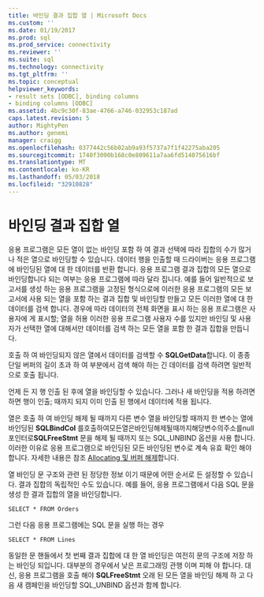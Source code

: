 ```yaml
---
title: 바인딩 결과 집합 열 | Microsoft Docs
ms.custom: ''
ms.date: 01/19/2017
ms.prod: sql
ms.prod_service: connectivity
ms.reviewer: ''
ms.suite: sql
ms.technology: connectivity
ms.tgt_pltfrm: ''
ms.topic: conceptual
helpviewer_keywords:
- result sets [ODBC], binding columns
- binding columns [ODBC]
ms.assetid: 4bc9c30f-83ae-4766-a746-032953c187ad
caps.latest.revision: 5
author: MightyPen
ms.author: genemi
manager: craigg
ms.openlocfilehash: 0377442c56b02ab9a93f5737a7f1f42275aba205
ms.sourcegitcommit: 1740f3090b168c0e809611a7aa6fd514075616bf
ms.translationtype: MT
ms.contentlocale: ko-KR
ms.lasthandoff: 05/03/2018
ms.locfileid: "32910828"
---
```

# <a name="binding-result-set-columns"></a>바인딩 결과 집합 열
응용 프로그램은 모든 열이 없는 바인딩 포함 하 여 결과 선택에 따라 집합의 수가 많거나 적은 열으로 바인딩할 수 있습니다. 데이터 행을 인출할 때 드라이버는 응용 프로그램에 바인딩된 열에 대 한 데이터를 반환 합니다. 응용 프로그램 결과 집합의 모든 열으로 바인딩합니다 되는 여부는 응용 프로그램에 따라 달라 집니다. 예를 들어 일반적으로 보고서를 생성 하는 응용 프로그램을 고정된 형식으로에 이러한 응용 프로그램의 모든 보고서에 사용 되는 열을 포함 하는 결과 집합 및 바인딩할 만들고 모든 이러한 열에 대 한 데이터를 검색 합니다. 경우에 따라 데이터의 전체 화면을 표시 하는 응용 프로그램은 사용자에 게 표시할; 열을 허용 이러한 응용 프로그램 사용자 수를 있지만 바인딩 및 사용자가 선택한 열에 대해서만 데이터를 검색 하는 모든 열을 포함 한 결과 집합을 만듭니다.  
  
 호출 하 여 바인딩되지 않은 열에서 데이터를 검색할 수 **SQLGetData**합니다. 이 종종 단일 버퍼의 길이 초과 하 여 부분에서 검색 해야 하는 긴 데이터를 검색 하려면 일반적으로 호출 됩니다.  
  
 언제 든 지 행 인출 된 후에 열을 바인딩할 수 있습니다. 그러나 새 바인딩을 적용 하려면 하면 행이 인출; 때까지 되지 이미 인출 된 행에서 데이터에 적용 됩니다.  
  
 열은 호출 하 여 바인딩 해제 될 때까지 다른 변수 열을 바인딩할 때까지 한 변수는 열에 바인딩된 **SQLBindCol** 를호출하여모든열은바인딩해제될때까지해당변수의주소를null포인터로**SQLFreeStmt** 문을 해제 될 때까지 또는 SQL_UNBIND 옵션을 사용 합니다. 이러한 이유로 응용 프로그램으로 바인딩된 모든 바인딩된 변수로 계속 유효 확인 해야 합니다. 자세한 내용은 참조 [Allocating 및 버퍼 해제](../../../odbc/reference/develop-app/allocating-and-freeing-buffers.md)합니다.  
  
 열 바인딩 문 구조와 관련 된 정당한 정보 이기 때문에 어떤 순서로 든 설정할 수 있습니다. 결과 집합의 독립적인 수도 있습니다. 예를 들어, 응용 프로그램에서 다음 SQL 문을 생성 한 결과 집합의 열을 바인딩합니다.  
  
```  
SELECT * FROM Orders  
```  
  
 그런 다음 응용 프로그램에는 SQL 문을 실행 하는 경우  
  
```  
SELECT * FROM Lines  
```  
  
 동일한 문 핸들에서 첫 번째 결과 집합에 대 한 열 바인딩은 여전히 문의 구조에 저장 하는 바인딩 되입니다. 대부분의 경우에서 낮은 프로그래밍 관행 이며 피해 야 합니다. 대신, 응용 프로그램을 호출 해야 **SQLFreeStmt** 오래 된 모든 열을 바인딩 해제 하 고 다음 새 캠페인을 바인딩할 SQL_UNBIND 옵션과 함께 합니다.
